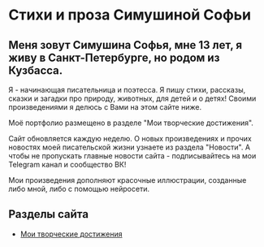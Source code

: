 # Стихи и проза Симушиной Софьи
## Меня зовут Симушина Софья, мне 13 лет, я живу в Санкт-Петербурге, но родом из Кузбасса. 
Я - начинающая писательница и поэтесса.
Я пишу стихи, рассказы, сказки и загадки про природу, животных, для детей и о детях!
Своими произведениями я делюсь с Вами на этом сайте ниже.

Моё портфолио размещено в разделе "Мои творческие достижения".

Сайт обновляется каждую неделю. О новых произведениях и прочих новостях моей писательской жизни узнаете из раздела "Новости". А чтобы не пропускать главные новости сайта - подписывайтесь на мои 
Telegram канал и сообщество ВК!

Мои произведения дополняют красочные иллюстрации, созданные либо мной, либо с помощью нейросети.

## Разделы сайта
- [Мои творческие достижения](https://simushinas.github.io/lit/successes)
